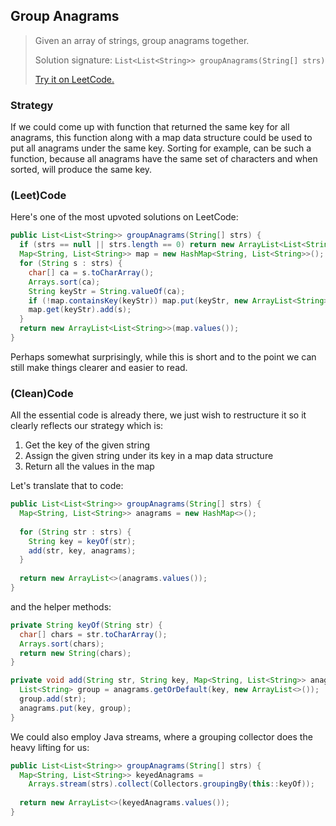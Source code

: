 ## Group Anagrams

> Given an array of strings, group anagrams together.
>
> Solution signature: `List<List<String>> groupAnagrams(String[] strs)`
>
> [Try it on LeetCode.](https://leetcode.com/problems/group-anagrams/)



### Strategy

If we could come up with function that returned the same key for all anagrams, this function along with a  map data structure could be used to put all anagrams under the same key. Sorting for example, can be such a function, because all anagrams have the same set of characters and when sorted, will produce the same key.



### (Leet)Code

Here's one of the most upvoted solutions on LeetCode:

```java
public List<List<String>> groupAnagrams(String[] strs) {
  if (strs == null || strs.length == 0) return new ArrayList<List<String>>();
  Map<String, List<String>> map = new HashMap<String, List<String>>();
  for (String s : strs) {
    char[] ca = s.toCharArray();
    Arrays.sort(ca);
    String keyStr = String.valueOf(ca);
    if (!map.containsKey(keyStr)) map.put(keyStr, new ArrayList<String>());
    map.get(keyStr).add(s);
  }
  return new ArrayList<List<String>>(map.values());
}
```

Perhaps somewhat surprisingly, while this is short and to the point we can still make things clearer and easier to read.



### (Clean)Code

All the essential code is already there, we just wish to restructure it so it clearly reflects our strategy which is:

1. Get the key of the given string
2. Assign the given string under its key in a map data structure
3. Return all the values in the map

Let's translate that to code:

```java
public List<List<String>> groupAnagrams(String[] strs) {
  Map<String, List<String>> anagrams = new HashMap<>();
  
  for (String str : strs) {
    String key = keyOf(str);
    add(str, key, anagrams);
  }
  
  return new ArrayList<>(anagrams.values());
}
```

and the helper methods:

```java
private String keyOf(String str) {
  char[] chars = str.toCharArray();
  Arrays.sort(chars);
  return new String(chars);
}

private void add(String str, String key, Map<String, List<String>> anagrams) {
  List<String> group = anagrams.getOrDefault(key, new ArrayList<>());
  group.add(str);
  anagrams.put(key, group);
}
```

We could also employ Java streams, where a grouping collector does the heavy lifting for us:

```java
public List<List<String>> groupAnagrams(String[] strs) {
  Map<String, List<String>> keyedAnagrams = 
    Arrays.stream(strs).collect(Collectors.groupingBy(this::keyOf));
  
  return new ArrayList<>(keyedAnagrams.values());
}
```
